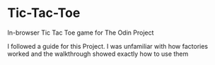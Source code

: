# Tic-Tac-Toe
In-browser Tic Tac Toe game for The Odin Project

I followed a guide for this Project.  I was unfamiliar with how factories worked and the walkthrough showed exactly how to use them
